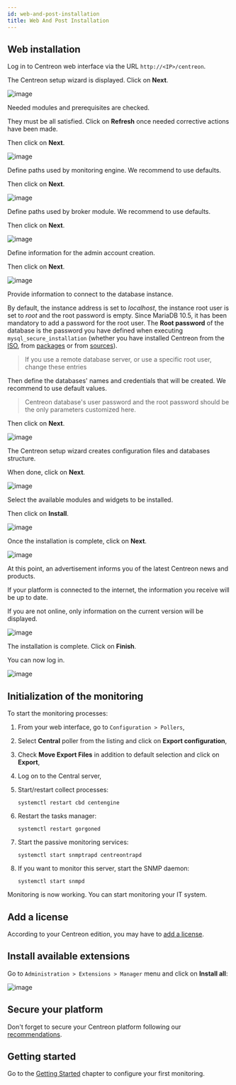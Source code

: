 ```yaml
---
id: web-and-post-installation
title: Web And Post Installation
---
```


## Web installation

Log in to Centreon web interface via the URL `http://<IP>/centreon`.

The Centreon setup wizard is displayed. Click on **Next**.

![image](../assets/installation/acentreonwelcome.png)

Needed modules and prerequisites are checked.

They must be all satisfied. Click on **Refresh** once needed corrective actions
have been made.

Then click on **Next**.

![image](../assets/installation/acentreoncheckmodules.png)

Define paths used by monitoring engine. We recommend to use defaults.

Then click on **Next**.

![image](../assets/installation/amonitoringengine2.png)

Define paths used by broker module. We recommend to use defaults.

Then click on **Next**.

![image](../assets/installation/abrokerinfo2.png)

Define information for the admin account creation.

Then click on **Next**.

![image](../assets/installation/aadmininfo.png)

Provide information to connect to the database instance.

By default, the instance address is set to *localhost*, the instance root
user is set to *root* and the root password is empty. Since MariaDB 10.5, it has been mandatory to add a password for the root user.  The **Root password** of the database is the password you have defined when executing `mysql_secure_installation` (whether you have installed Centreon from the [ISO](installation-of-a-central-server/using-centreon-iso#secure-the-database), from [packages](installation-of-a-central-server/using-packages#secure-the-database) or from [sources](installation-of-a-central-server/using-sources#secure-the-database)).


> If you use a remote database server, or use a specific root user, change
> these entries

Then define the databases' names and credentials that will be created. We recommend
to use default values.

> Centreon database's user password and the root password should be the only parameters customized
> here.

Then click on **Next**.

![image](../assets/installation/adbinfo.png)

The Centreon setup wizard creates configuration files and databases structure.

When done, click on **Next**.

![image](../assets/installation/adbconf.png)

Select the available modules and widgets to be installed.

Then click on **Install**.

![image](../assets/installation/module_installationa.png)

Once the installation is complete, click on **Next**.

![image](../assets/installation/module_installationb.png)

At this point, an advertisement informs you of the latest Centreon news and
products.

If your platform is connected to the internet, the information you receive
will be up to date.

If you are not online, only information on the current version will be
displayed.

![image](../assets/installation/aendinstall.png)

The installation is complete. Click on **Finish**.

You can now log in.

![image](../assets/installation/aconnection.png)

## Initialization of the monitoring

To start the monitoring processes:

1. From your web interface, go to `Configuration > Pollers`,
2. Select **Central**  poller from the listing and click on
**Export configuration**,
3. Check **Move Export Files** in addition to default selection and click on
**Export**,
4. Log on to the Central server,
5. Start/restart collect processes:

    ```shell
    systemctl restart cbd centengine
    ```

6. Restart the tasks manager:

    ```shell
    systemctl restart gorgoned
    ```

7. Start the passive monitoring services:

    ```shell
    systemctl start snmptrapd centreontrapd
    ```

8. If you want to monitor this server, start the SNMP daemon:

    ```shell
    systemctl start snmpd
    ```

Monitoring is now working. You can start monitoring your IT system.

## Add a license

According to your Centreon edition, you may have to [add a license](../administration/licenses).

## Install available extensions

Go to `Administration > Extensions > Manager` menu and click on
**Install all**:

![image](../assets/installation/extensions-manager.png)

## Secure your platform

Don't forget to secure your Centreon platform following our
[recommendations](../administration/secure-platform).

## Getting started

Go to the [Getting Started](../getting-started/installation-first-steps#request-your-free-trial)
chapter to configure your first monitoring.